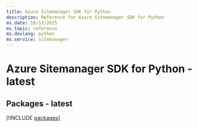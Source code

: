 ```yaml
---
title: Azure Sitemanager SDK for Python
description: Reference for Azure Sitemanager SDK for Python
ms.date: 10/17/2025
ms.topic: reference
ms.devlang: python
ms.service: sitemanager
---
```

# Azure Sitemanager SDK for Python - latest
## Packages - latest
[!INCLUDE [packages](sitemanager-index.md)]